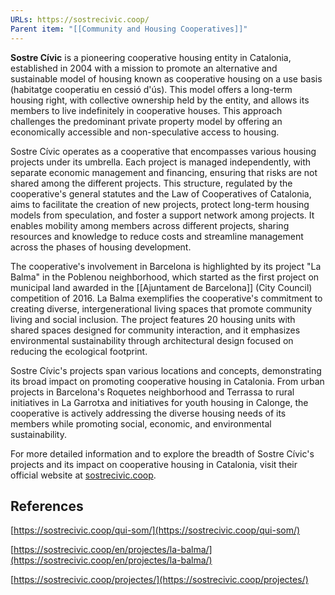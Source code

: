 ```yaml
---
URLs: https://sostrecivic.coop/
Parent item: "[[Community and Housing Cooperatives]]"
---
```

**Sostre Cívic** is a pioneering cooperative housing entity in Catalonia, established in 2004 with a mission to promote an alternative and sustainable model of housing known as cooperative housing on a use basis (habitatge cooperatiu en cessió d'ús). This model offers a long-term housing right, with collective ownership held by the entity, and allows its members to live indefinitely in cooperative houses. This approach challenges the predominant private property model by offering an economically accessible and non-speculative access to housing.

Sostre Cívic operates as a cooperative that encompasses various housing projects under its umbrella. Each project is managed independently, with separate economic management and financing, ensuring that risks are not shared among the different projects. This structure, regulated by the cooperative's general statutes and the Law of Cooperatives of Catalonia, aims to facilitate the creation of new projects, protect long-term housing models from speculation, and foster a support network among projects. It enables mobility among members across different projects, sharing resources and knowledge to reduce costs and streamline management across the phases of housing development.

The cooperative's involvement in Barcelona is highlighted by its project "La Balma" in the Poblenou neighborhood, which started as the first project on municipal land awarded in the [[Ajuntament de Barcelona]] (City Council) competition of 2016. La Balma exemplifies the cooperative's commitment to creating diverse, intergenerational living spaces that promote community living and social inclusion. The project features 20 housing units with shared spaces designed for community interaction, and it emphasizes environmental sustainability through architectural design focused on reducing the ecological footprint.

Sostre Cívic's projects span various locations and concepts, demonstrating its broad impact on promoting cooperative housing in Catalonia. From urban projects in Barcelona's Roquetes neighborhood and Terrassa to rural initiatives in La Garrotxa and initiatives for youth housing in Calonge, the cooperative is actively addressing the diverse housing needs of its members while promoting social, economic, and environmental sustainability.

For more detailed information and to explore the breadth of Sostre Cívic's projects and its impact on cooperative housing in Catalonia, visit their official website at [sostrecivic.coop](http://sostrecivic.coop/).

## References

[https://sostrecivic.coop/qui-som/](https://sostrecivic.coop/qui-som/)

[https://sostrecivic.coop/en/projectes/la-balma/](https://sostrecivic.coop/en/projectes/la-balma/)

[https://sostrecivic.coop/projectes/](https://sostrecivic.coop/projectes/)